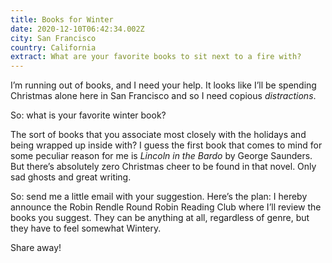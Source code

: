 ```yaml
---
title: Books for Winter
date: 2020-12-10T06:42:34.002Z
city: San Francisco
country: California
extract: What are your favorite books to sit next to a fire with?
---
```

I’m running out of books, and I need your help. It looks like I’ll be spending Christmas alone here in San Francisco and so I need copious _distractions_. 

So: what is your favorite winter book? 

The sort of books that you associate most closely with the holidays and being wrapped up inside with? I guess the first book that comes to mind for some peculiar reason for me is _Lincoln in the Bardo_ by George Saunders. But there’s absolutely zero Christmas cheer to be found in that novel. Only sad ghosts and great writing.

So: send me a little email with your suggestion. Here’s the plan: I hereby announce the Robin Rendle Round Robin Reading Club where I’ll review the books you suggest. They can be anything at all, regardless of genre, but they have to feel somewhat Wintery. 

Share away!